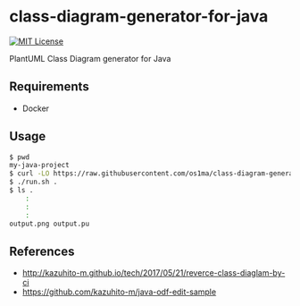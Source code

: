 # class-diagram-generator-for-java

[![MIT License](http://img.shields.io/badge/license-MIT-blue.svg?style=flat)](LICENSE)

PlantUML Class Diagram generator for Java

## Requirements
- Docker

## Usage

```bash
$ pwd
my-java-project
$ curl -LO https://raw.githubusercontent.com/os1ma/class-diagram-generator-for-java/master/run.sh
$ ./run.sh .
$ ls .
    :
    :
    :
output.png output.pu
```

## References
- http://kazuhito-m.github.io/tech/2017/05/21/reverce-class-diaglam-by-ci
- https://github.com/kazuhito-m/java-odf-edit-sample

